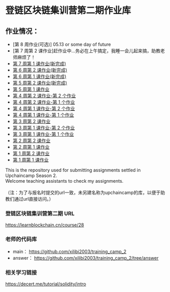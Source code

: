 # 登链区块链集训营第二期作业库
## 作业情况：<br>
- [第 8 周作业(可选)]    05.13 or some day of future
- [第 7 周第 2 课作业]赶作业中...务必在上午搞定，我睡一会儿起来搞，助教老师麻烦了！
- [第 7 周第 1 课作业(新完成)](./w7-1/README.md)
- [第 6 周第 2 课作业(新完成)](./w6-2/README.md)
- [第 6 周第 1 课作业(新完成)](./w6-1/README.md)
- [第 5 周第 2 课作业(新完成)](./w5-2/README.md)
- [第 5 周第 1 课作业](./w5-1/README.md)
- [第 4 周第 2 课作业-第 2 个作业](./w4-2-2/README.md)
- [第 4 周第 2 课作业-第 1 个作业](./w4-2-1/README.md)
- [第 4 周第 1 课作业-第 2 个作业](./w4-1-2/README.md)
- [第 4 周第 1 课作业-第 1 个作业](./w4-1-1/README.md)
- [第 3 周第 2 课作业](./w3-2/README.md)
- [第 3 周第 1 课作业-第 2 个作业](./w3-1-2/README.md)
- [第 3 周第 1 课作业-第 1 个作业](./w3-1-1/README.md)
- [第 2 周第 2 课作业](./w2-2/README.md)
- [第 2 周第 1 课作业](./w2-1/README.md)
- [第 1 周第 2 课作业](./w1-2/README.md)
- [第 1 周第 1 课作业](./w1-1/README.md)

This is the repository used for submitting assignments settled in Upchaincamp Season 2.<br> 
Welcome teaching assistants to check my assignments. <br><br>
（注：为了与报名时提交的url一致，未另建名称为upchaincamp的库，以便于助教们通过url直接访问。）

### 登链区块链集训营第二期 URL
https://learnblockchain.cn/course/28

### 老师的代码库
- main： https://github.com/xilibi2003/training_camp_2
- answer： https://github.com/xilibi2003/training_camp_2/tree/answer

### 相关学习链接
https://decert.me/tutorial/solidity/intro
